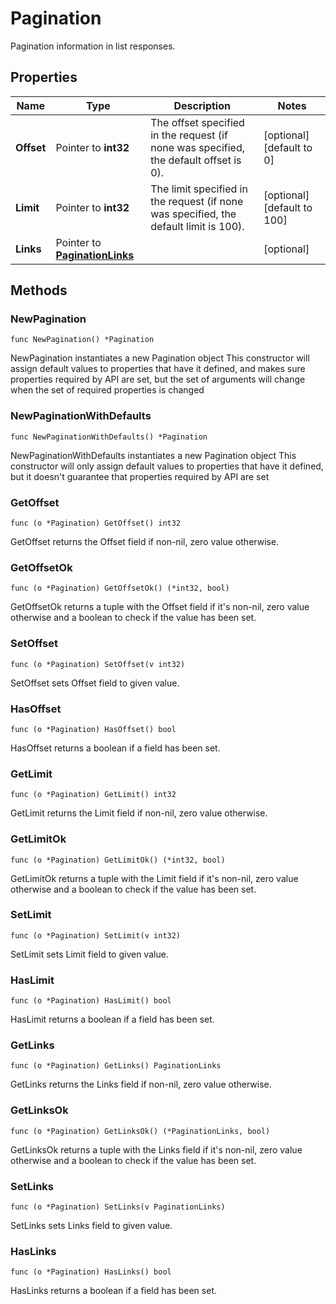 # Pagination

Pagination information in list responses.


## Properties

|Name | Type | Description | Notes|
|------------ | ------------- | ------------- | -------------|
|**Offset** | Pointer to **int32** | The offset specified in the request (if none was specified, the default offset is 0).  | [optional] [default to 0]|
|**Limit** | Pointer to **int32** | The limit specified in the request (if none was specified, the default limit is 100).  | [optional] [default to 100]|
|**Links** | Pointer to [**PaginationLinks**](PaginationLinks.md) |  | [optional] |

## Methods

### NewPagination

`func NewPagination() *Pagination`

NewPagination instantiates a new Pagination object
This constructor will assign default values to properties that have it defined,
and makes sure properties required by API are set, but the set of arguments
will change when the set of required properties is changed

### NewPaginationWithDefaults

`func NewPaginationWithDefaults() *Pagination`

NewPaginationWithDefaults instantiates a new Pagination object
This constructor will only assign default values to properties that have it defined,
but it doesn't guarantee that properties required by API are set

### GetOffset

`func (o *Pagination) GetOffset() int32`

GetOffset returns the Offset field if non-nil, zero value otherwise.

### GetOffsetOk

`func (o *Pagination) GetOffsetOk() (*int32, bool)`

GetOffsetOk returns a tuple with the Offset field if it's non-nil, zero value otherwise
and a boolean to check if the value has been set.

### SetOffset

`func (o *Pagination) SetOffset(v int32)`

SetOffset sets Offset field to given value.

### HasOffset

`func (o *Pagination) HasOffset() bool`

HasOffset returns a boolean if a field has been set.

### GetLimit

`func (o *Pagination) GetLimit() int32`

GetLimit returns the Limit field if non-nil, zero value otherwise.

### GetLimitOk

`func (o *Pagination) GetLimitOk() (*int32, bool)`

GetLimitOk returns a tuple with the Limit field if it's non-nil, zero value otherwise
and a boolean to check if the value has been set.

### SetLimit

`func (o *Pagination) SetLimit(v int32)`

SetLimit sets Limit field to given value.

### HasLimit

`func (o *Pagination) HasLimit() bool`

HasLimit returns a boolean if a field has been set.

### GetLinks

`func (o *Pagination) GetLinks() PaginationLinks`

GetLinks returns the Links field if non-nil, zero value otherwise.

### GetLinksOk

`func (o *Pagination) GetLinksOk() (*PaginationLinks, bool)`

GetLinksOk returns a tuple with the Links field if it's non-nil, zero value otherwise
and a boolean to check if the value has been set.

### SetLinks

`func (o *Pagination) SetLinks(v PaginationLinks)`

SetLinks sets Links field to given value.

### HasLinks

`func (o *Pagination) HasLinks() bool`

HasLinks returns a boolean if a field has been set.


